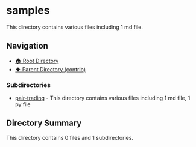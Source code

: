 # samples

This directory contains various files including 1 md file.

## Navigation

* [🏠 Root Directory](/contrib/samples/../contrib/samples/..README.md)
* [⬆️ Parent Directory (contrib)](../README.md)

### Subdirectories

* [pair-trading](pair-trading/README.md) - This directory contains various files including 1 md file, 1 py file
## Directory Summary

This directory contains 0 files and 1 subdirectories.

